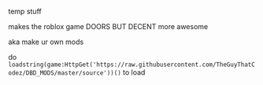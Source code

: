 temp stuff

makes the roblox game DOORS BUT DECENT more awesome

aka make ur own mods



do ```loadstring(game:HttpGet('https://raw.githubusercontent.com/TheGuyThatCodez/DBD_MODS/master/source'))()``` to load
